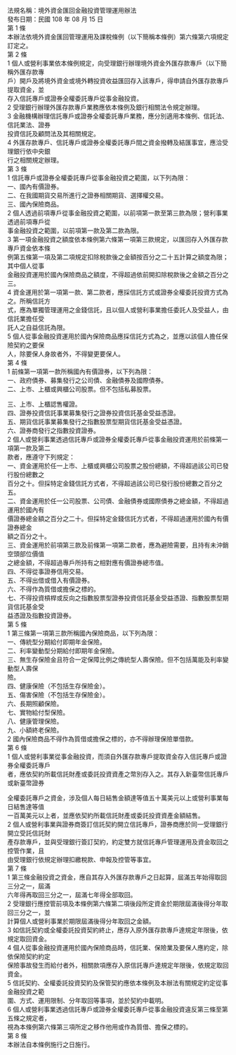 法規名稱：境外資金匯回金融投資管理運用辦法  
發布日期：民國 108 年 08 月 15 日  
第 1 條  
本辦法依境外資金匯回管理運用及課稅條例（以下簡稱本條例）第六條第六項規定訂定之。  
第 2 條  
1 個人或營利事業依本條例規定，向受理銀行辦理境外資金外匯存款專戶（以下簡稱外匯存款專  
戶）開戶及將境外資金或境外轉投資收益匯回存入該專戶，得申請自外匯存款專戶提取資金，並  
存入信託專戶或證券全權委託專戶從事金融投資。  
2 受理銀行辦理外匯存款專戶業務應依本條例及銀行相關法令規定辦理。  
3 金融機構辦理信託專戶或證券全權委託專戶業務，應分別適用本條例、信託法、信託業法、證券  
投資信託及顧問法及其相關規定。  
4 外匯存款專戶、信託專戶或證券全權委託專戶間之資金撥轉及結匯事宜，應洽受理銀行依中央銀  
行之相關規定辦理。  
第 3 條  
1 信託專戶或證券全權委託專戶從事金融投資之範圍，以下列為限：  
一、國內有價證券。  
二、在我國期貨交易所進行之證券相關期貨、選擇權交易。  
三、國內保險商品。  
2 個人透過前項專戶從事金融投資之範圍，以前項第一款至第三款為限；營利事業透過前項專戶從  
事金融投資之範圍，以前項第一款及第二款為限。  
3 第一項金融投資之額度依本條例第六條第一項第三款規定，以匯回存入外匯存款專戶資金依本條  
例第五條第一項及第二項規定扣除稅款後之金額按百分之二十五計算之額度為限；其中個人從事  
金融投資運用於國內保險商品之額度，不得超過依前開扣除稅款後之金額之百分之三。  
4 資金運用於第一項第一款、第二款者，應採信託方式或證券全權委託投資方式為之。所稱信託方  
式，應為單獨管理運用之金錢信託，且以個人或營利事業擔任委託人及受益人，由信託業擔任受  
託人之自益信託為限。  
5 個人從事金融投資運用於國內保險商品應採信託方式為之，並應以該個人擔任保險契約之要保  
人，除要保人身故者外，不得變更要保人。  
第 4 條  
1 前條第一項第一款所稱國內有價證券，以下列為限：  
一、政府債券、募集發行之公司債、金融債券及國際債券。  
二、上市、上櫃或興櫃公司股票。但不包括私募股票。  


三、上市、上櫃認售權證。  
四、證券投資信託事業募集發行之證券投資信託基金受益憑證。  
五、期貨信託事業募集發行之指數股票型期貨信託基金受益憑證。  
六、證券商發行之指數投資證券。  
2 個人或營利事業透過信託專戶或證券全權委託專戶從事金融投資運用於前條第一項第一款及第二  
款者，應遵守下列規定：  
一、資金運用於任一上市、上櫃或興櫃公司股票之股份總額，不得超過該公司已發行股份總數之  
百分之十。但採特定金錢信託方式者，不得超過該公司已發行股份總數之百分之五。  
二、資金運用於任一公司股票、公司債、金融債券或國際債券之總金額，不得超過運用於國內有  
價證券總金額之百分之二十。但採特定金錢信託方式者，不得超過運用於國內有價證券總金  
額之百分之十。  
三、資金運用於前項第三款及前條第一項第二款者，應為避險需要，且持有未沖銷空頭部位價值  
之總金額，不得超過專戶所持有之相對應有價證券總市值。  
四、不得從事證券信用交易。  
五、不得出借或借入有價證券。  
六、不得作為質借或擔保之標的。  
七、不得投資槓桿或反向之指數股票型證券投資信託基金受益憑證、指數股票型期貨信託基金受  
益憑證及指數投資證券。  
第 5 條  
1 第三條第一項第三款所稱國內保險商品，以下列為限：  
一、傳統型分期給付即期年金保險。  
二、利率變動型分期給付即期年金保險。  
三、無生存保險金且符合一定保障比例之傳統型人壽保險。但不包括萬能及利率變動型人壽保  
險。  
四、健康保險（不包括生存保險金）。  
五、傷害保險（不包括生存保險金）。  
六、長期照顧保險。  
七、實物給付型保險。  
八、健康管理保險。  
九、小額終老保險。  
2 國內保險商品不得作為質借或擔保之標的，亦不得辦理保險單借款。  
第 6 條  
1 個人或營利事業從事金融投資，而須自外匯存款專戶提取資金存入信託專戶或證券全權委託專戶  
者，應依契約所載信託財產或委託投資資產之幣別存入之。其存入新臺幣信託專戶或新臺幣證券  


全權委託專戶之資金，涉及個人每日結售金額達等值五十萬美元以上或營利事業每日結售達等值  
一百萬美元以上者，並應依契約所載信託財產或委託投資資產金額結售。  
2 個人或營利事業與證券商簽訂信託契約開立信託專戶，證券商應於同一受理銀行開立受託信託財  
產存款專戶，並與受理銀行簽訂契約，約定雙方就信託專戶管理運用及資金取回之控管作業，且  
由受理銀行依規定辦理扣繳稅款、申報及控管等事宜。  
第 7 條  
1 第三條金融投資之資金，應自其存入外匯存款專戶之日起算，屆滿五年始得取回三分之一，屆滿  
六年得再取回三分之一，屆滿七年得全部取回。  
2 受理銀行應控管前項及本條例第六條第二項後段所定資金於期限屆滿後得分年取回三分之一，並  
計算個人或營利事業於期限屆滿後得分年取回之金額。  
3 如信託契約或全權委託投資契約終止，應存入原外匯存款專戶達規定年限後，依規定取回資金。  
4 個人從事金融投資運用於國內保險商品時，信託業、保險業及要保人應約定，除依保險契約約定  
保險事故發生而給付者外，相關款項應存入原信託專戶達規定年限後，依規定取回資金。  
5 信託契約、全權委託投資契約及保管契約應依本條例及本辦法有關規定約定從事金融投資之範  
圍、方式、運用限制、分年取回等事項，並於契約中載明。  
6 個人或營利事業透過信託專戶或證券全權委託專戶從事金融投資違反第三條至第五條之規定者，  
視為本條例第六條第三項所定之移作他用或作為質借、擔保之標的。  
第 8 條  
本辦法自本條例施行之日施行。  


